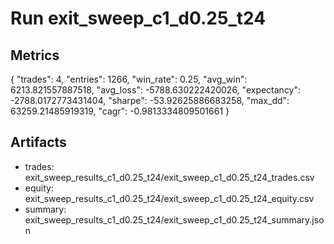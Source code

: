 # Run exit_sweep_c1_d0.25_t24

## Metrics
{
  "trades": 4,
  "entries": 1266,
  "win_rate": 0.25,
  "avg_win": 6213.821557887518,
  "avg_loss": -5788.630222420026,
  "expectancy": -2788.0172773431404,
  "sharpe": -53.92625886683258,
  "max_dd": 63259.21485919319,
  "cagr": -0.9813334809501661
}

## Artifacts
- trades: exit_sweep_results_c1_d0.25_t24/exit_sweep_c1_d0.25_t24_trades.csv
- equity: exit_sweep_results_c1_d0.25_t24/exit_sweep_c1_d0.25_t24_equity.csv
- summary: exit_sweep_results_c1_d0.25_t24/exit_sweep_c1_d0.25_t24_summary.json